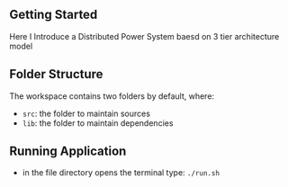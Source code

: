 ## Getting Started

Here I Introduce a Distributed Power System baesd on 3 tier architecture model

## Folder Structure

The workspace contains two folders by default, where:

- `src`: the folder to maintain sources
- `lib`: the folder to maintain dependencies

## Running Application
- in the file directory opens the terminal type: ```./run.sh```
